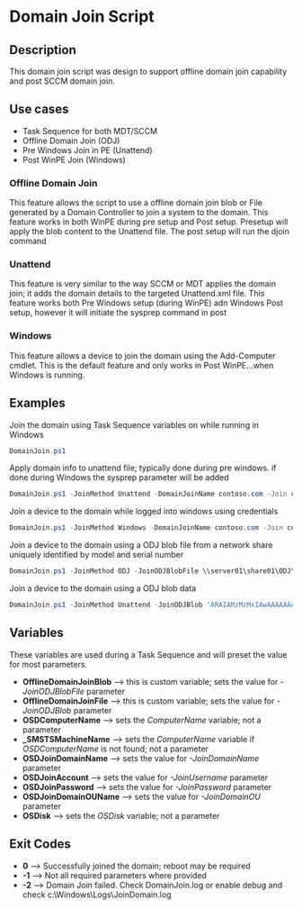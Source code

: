 # Domain Join Script

## Description

This domain join script was design to support offline domain join capability and post SCCM domain join.

## Use cases

- Task Sequence for both MDT/SCCM
- Offline Domain Join (ODJ)
- Pre Windows Join in PE (Unattend)
- Post WinPE Join (Windows)


### Offline Domain Join

This feature allows the script to use a offline domain join blob or File generated by a Domain Controller to join a system to the domain. This feature works in both WinPE during pre setup and Post setup. Presetup will apply the blob content to the Unattend file. The post setup will run the djoin command

### Unattend

This feature is very similar to the way SCCM or MDT applies the domain join; it adds the domain details to the targeted Unattend.xml file. This feature works both Pre Windows setup (during WinPE) adn Windows Post setup, however it will initiate the sysprep command in post

### Windows

This feature allows a device to join the domain using the Add-Computer cmdlet. This is the default feature and only works in Post WinPE...when Windows is running.

## Examples

Join the domain using Task Sequence variables on while running in Windows
```powershell
DomainJoin.ps1
```

Apply domain info to unattend file; typically done during pre windows. if done during Windows the sysprep parameter will be added
```powershell
DomainJoin.ps1 -JoinMethod Unattend -DomainJoinName contoso.com -Join contoso\admin -JoinPassword P@$$w0rd12
```

Join a device to the domain while logged into windows using credentials
```powershell
DomainJoin.ps1 -JoinMethod Windows -DomainJoinName contoso.com -Join contoso\username -JoinPassword P@$$w0rd12 -Restart
```

Join a device to the domain using a ODJ blob file from a network share uniquely identified by model and serial number
```powershell
DomainJoin.ps1 -JoinMethod ODJ -JoinODJBlobFile \\server01\share01\ODJ\%model%_%serialnumber%.odj -Restart
```

Join a device to the domain using a ODJ blob data
```powershell
DomainJoin.ps1 -JoinMethod Unattend -JoinODJBlob 'ARAIAMzMzMxIAwAAAAAAAAAA...'
```

## Variables

These variables are used during a Task Sequence and will preset the value for most parameters.

- __OfflineDomainJoinBlob__ --> this is custom variable; sets the value for _-JoinODJBlobFile_ parameter
- __OfflineDomainJoinFile__ --> this is custom variable; sets the value for _-JoinODJBlob_ parameter
- __OSDComputerName__ --> sets the _ComputerName_ variable; not a parameter
- __\_SMSTSMachineName__ --> sets the _ComputerName_ variable if _OSDComputerName_ is not found; not a parameter
- __OSDJoinDomainName__ --> sets the value for _-JoinDomainName_ parameter
- __OSDJoinAccount__ --> sets the value for _-JoinUsername_ parameter
- __OSDJoinPassword__ --> sets the value for _-JoinPassword_ parameter
- __OSDJoinDomainOUName__ --> sets the value for _-JoinDomainOU_ parameter
- __OSDisk__ --> sets the _OSDisk_ variable; not a parameter

## Exit Codes

- __0__ --> Successfully joined the domain; reboot may be required
- __-1__ --> Not all required parameters where provided
- __-2__ --> Domain Join failed. Check DomainJoin.log or enable debug and check c:\Windows\Logs\JoinDomain.log
